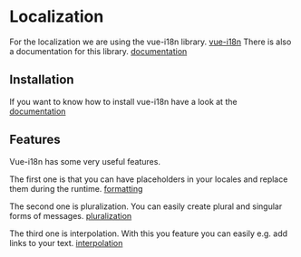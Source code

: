 # Localization

For the localization we are using the vue-i18n library. [vue-i18n](https://github.com/kazupon/vue-i18n)
There is also a documentation for this library. [documentation](https://kazupon.github.io/vue-i18n/)

## Installation

If you want to know how to install vue-i18n have a look at the [documentation](https://kazupon.github.io/vue-i18n/installation.html#compatibility-note)

## Features

Vue-i18n has some very useful features.

The first one is that you can have placeholders in your locales and replace them during the runtime. [formatting](https://kazupon.github.io/vue-i18n/guide/formatting.html)

The second one is pluralization. You can easily create plural and singular forms of messages. [pluralization](https://kazupon.github.io/vue-i18n/guide/pluralization.html#accessing-the-number-via-the-pre-defined-argument)

The third one is interpolation. With this you feature you can easily e.g. add links to your text. [interpolation](https://kazupon.github.io/vue-i18n/guide/interpolation.html#basic-usage)
